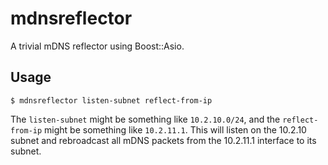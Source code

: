 # mdnsreflector

A trivial mDNS reflector using Boost::Asio.

## Usage

`$ mdnsreflector listen-subnet reflect-from-ip`

The `listen-subnet` might be something like `10.2.10.0/24`, and the `reflect-from-ip` might be something
like `10.2.11.1`. This will listen on the 10.2.10 subnet and rebroadcast all mDNS packets from the
10.2.11.1 interface to its subnet.